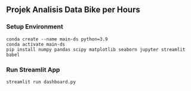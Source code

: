 ## Projek Analisis Data Bike per Hours

### Setup Environment

```
conda create --name main-ds python=3.9
conda activate main-ds
pip install numpy pandas scipy matplotlib seaborn jupyter streamlit babel
```


### Run Streamlit App
```
streamlit run dashboard.py
```

